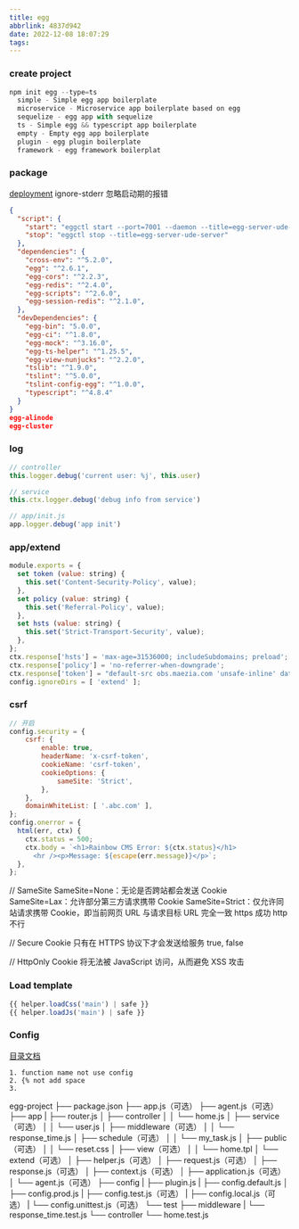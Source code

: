 ```yaml
---
title: egg
abbrlink: 4837d942
date: 2022-12-08 18:07:29
tags:
---
```


### create project
```js
npm init egg --type=ts
  simple - Simple egg app boilerplate
  microservice - Microservice app boilerplate based on egg
  sequelize - egg app with sequelize
  ts - Simple egg && typescript app boilerplate
  empty - Empty egg app boilerplate
  plugin - egg plugin boilerplate
  framework - egg framework boilerplat
```

### package
<a href="https://www.eggjs.org/zh-CN/core/deployment">deployment</a>
ignore-stderr 忽略启动期的报错

```json
{
  "script": {
    "start": "eggctl start --port=7001 --daemon --title=egg-server-ude-server ./dist/server",
    "stop": "eggctl stop --title=egg-server-ude-server"
  },
  "dependencies": {
    "cross-env": "^5.2.0",
    "egg": "^2.6.1",
    "egg-cors": "^2.2.3",
    "egg-redis": "^2.4.0",
    "egg-scripts": "^2.6.0",
    "egg-session-redis": "^2.1.0",
  },
  "devDependencies": {
    "egg-bin": "5.0.0",
    "egg-ci": "^1.8.0",
    "egg-mock": "^3.16.0",
    "egg-ts-helper": "^1.25.5",
    "egg-view-nunjucks": "^2.2.0",
    "tslib": "^1.9.0",
    "tslint": "^5.0.0",
    "tslint-config-egg": "^1.0.0",
    "typescript": "^4.8.4"
  }
}
egg-alinode
egg-cluster
```

### log
```js
// controller
this.logger.debug('current user: %j', this.user)

// service
this.ctx.logger.debug('debug info from service')

// app/init.js
app.logger.debug('app init')
```

### app/extend
```js
module.exports = {
  set token (value: string) {
    this.set('Content-Security-Policy', value);
  },
  set policy (value: string) {
    this.set('Referral-Policy', value);
  },
  set hsts (value: string) {
    this.set('Strict-Transport-Security', value);
  },
};
ctx.response['hsts'] = 'max-age=31536000; includeSubdomains; preload';
ctx.response['policy'] = 'no-referrer-when-downgrade';
ctx.response['token'] = "default-src obs.maezia.com 'unsafe-inline' data:; font-src data:; connect-src 'self';"
config.ignoreDirs = [ 'extend' ];
```

### csrf
```js
// 开启
config.security = {
    csrf: {
        enable: true,
        headerName: 'x-csrf-token',
        cookieName: 'csrf-token',
        cookieOptions: {
            sameSite: 'Strict',
        },
    },
    domainWhiteList: [ '.abc.com' ],
};
config.onerror = {
  html(err, ctx) {
    ctx.status = 500;
    ctx.body = `<h1>Rainbow CMS Error: ${ctx.status}</h1>
      <hr /><p>Message: ${escape(err.message)}</p>`;
  },
};
```

// SameSite
SameSite=None：无论是否跨站都会发送 Cookie
SameSite=Lax：允许部分第三方请求携带 Cookie
SameSite=Strict：仅允许同站请求携带 Cookie，即当前网页 URL 与请求目标 URL 完全一致
  https 成功 http 不行

// Secure
Cookie 只有在 HTTPS 协议下才会发送给服务
true, false

// HttpOnly
Cookie 将无法被 JavaScript 访问，从而避免 XSS 攻击

### Load template
```js
{{ helper.loadCss('main') | safe }}
{{ helper.loadJs('main') | safe }}
```

### Config
<a href="https://www.eggjs.org/zh-CN/basics/structure" __blank="target">目录文档</a>

```
1. function name not use config
2. {% not add space
3.
```

egg-project
├── package.json
├── app.js（可选）
├── agent.js（可选）
├── app
|   ├── router.js
│   ├── controller
│   │   └── home.js
│   ├── service（可选）
│   │   └── user.js
│   ├── middleware（可选）
│   │   └── response_time.js
│   ├── schedule（可选）
│   │   └── my_task.js
│   ├── public（可选）
│   │   └── reset.css
│   ├── view（可选）
│   │   └── home.tpl
│   └── extend（可选）
│       ├── helper.js（可选）
│       ├── request.js（可选）
│       ├── response.js（可选）
│       ├── context.js（可选）
│       ├── application.js（可选）
│       └── agent.js（可选）
├── config
|   ├── plugin.js
|   ├── config.default.js
│   ├── config.prod.js
|   ├── config.test.js（可选）
|   ├── config.local.js（可选）
|   └── config.unittest.js（可选）
└── test
    ├── middleware
    |   └── response_time.test.js
    └── controller
        └── home.test.js
